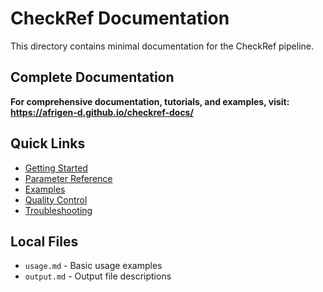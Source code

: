 # CheckRef Documentation

This directory contains minimal documentation for the CheckRef pipeline.

## Complete Documentation

**For comprehensive documentation, tutorials, and examples, visit:**
**https://afrigen-d.github.io/checkref-docs/**

## Quick Links

- [Getting Started](https://afrigen-d.github.io/checkref-docs/tutorials/quick-start)
- [Parameter Reference](https://afrigen-d.github.io/checkref-docs/reference/parameters)
- [Examples](https://afrigen-d.github.io/checkref-docs/examples/)
- [Quality Control](https://afrigen-d.github.io/checkref-docs/docs/quality-control)
- [Troubleshooting](https://afrigen-d.github.io/checkref-docs/docs/troubleshooting)

## Local Files

- `usage.md` - Basic usage examples
- `output.md` - Output file descriptions
